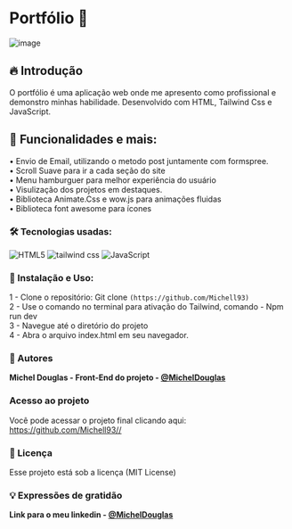 # Portfólio 🚀

![image](https://github.com/Michell93)

## 🔥 Introdução

O portfólio é uma aplicação web onde me apresento como profissional e demonstro minhas habilidade. Desenvolvido com HTML, Tailwind Css e JavaScript.

## 🚀 Funcionalidades e mais:

• Envio de Email, utilizando o metodo post juntamente com formspree.<br>
• Scroll Suave para ir a cada seção do site<br>
• Menu hamburguer para melhor experiência do usuário<br>
• Visulização dos projetos em destaques.<br>
• Biblioteca Animate.Css e wow.js para animações fluidas<br>
• Biblioteca font awesome para ícones<br>

### 🛠️ Tecnologias usadas:

![HTML5](https://img.shields.io/badge/html5-%23E34F26.svg?style=for-the-badge&logo=html5&logoColor=white) ![tailwind css](https://img.shields.io/badge/Tailwind_CSS-38B2AC?style=for-the-badge&logo=tailwind-css&logoColor=white) ![JavaScript](https://img.shields.io/badge/javascript-%23323330.svg?style=for-the-badge&logo=javascript&logoColor=%23F7DF1E)

### 📁 Instalação e Uso:

1 - Clone o repositório: Git clone `(https://github.com/Michell93)` <br>
2 - Use o comando no terminal para ativação do Tailwind, comando - Npm run dev <br>
3 - Navegue até o diretório do projeto <br>
4 - Abra o arquivo index.html em seu navegador.<br>

### 👷 Autores

**Michel Douglas - Front-End do projeto - [@MichelDouglas](https://github.com/Michell93)**

### Acesso ao projeto

Você pode acessar o projeto final clicando aqui: <a>https://github.com/Michell93//</a>

### 📄 Licença

Esse projeto está sob a licença (MIT License)

### 💡 Expressões de gratidão

**Link para o meu linkedin - [@MichelDouglas](https://www.linkedin.com/in/michel-douglas-barbosa-b05220212/)**
